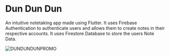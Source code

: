 # Dun Dun Dun

An intuitive notetaking app made using Flutter. It uses Firebase Authentication to authenticate users and allows them to create notes in their respective accounts. It uses Firestore Database to store the users Note Data.

![DUNDUNDUNPROMO](https://github.com/khanahmed22/DunDunDun/assets/149488316/40b58daa-407c-4462-83c3-b56333673f56)


